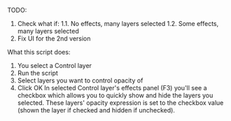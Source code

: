 TODO:
1. Check what if:
1.1. No effects, many layers selected
1.2. Some effects, many layers selected
2. Fix UI for the 2nd version

What this script does:
1. You select a Control layer
2. Run the script
3. Select layers you want to control opacity of
4. Click OK
In selected Control layer's effects panel (F3) you'll see a checkbox which allows you to quickly show and hide the layers you selected.
These layers' opacity expression is set to the checkbox value (shown the layer if checked and hidden if unchecked).
